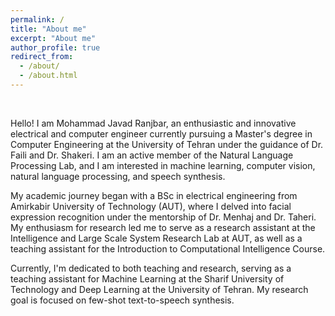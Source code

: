 ```yaml
---
permalink: /
title: "About me"
excerpt: "About me"
author_profile: true
redirect_from: 
  - /about/
  - /about.html
---
```

<br />

Hello! I am Mohammad Javad Ranjbar, an enthusiastic and innovative electrical and computer engineer currently pursuing a Master's degree in Computer Engineering at the University of Tehran under the guidance of Dr. Faili and Dr. Shakeri. I am an active member of the Natural Language Processing Lab, and I am interested in machine learning, computer vision, natural language processing, and speech synthesis.<br />

My academic journey began with a BSc in electrical engineering from Amirkabir University of Technology (AUT), where I delved into facial expression recognition under the mentorship of Dr. Menhaj and Dr. Taheri. My enthusiasm for research led me to serve as a research assistant at the Intelligence and Large Scale System Research Lab at AUT, as well as a teaching assistant for the Introduction to Computational Intelligence Course.<br />

Currently, I'm dedicated to both teaching and research, serving as a teaching assistant for Machine Learning at the Sharif University of Technology and Deep Learning at the University of Tehran. My research goal is focused on few-shot text-to-speech synthesis.
